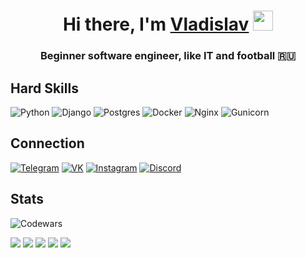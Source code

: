 <h1 align="center">Hi there, I'm <a href="https://vk.com/pavelkovvv" target="_blank">Vladislav</a> 
<img src="https://github.com/blackcater/blackcater/raw/main/images/Hi.gif" height="32"/></h1>
<h3 align="center">Beginner software engineer, like IT and football 🇷🇺</h3>

## Hard Skills
![Python](https://img.shields.io/badge/python-3670A0?style=for-the-badge&logo=python&logoColor=ffdd54)
![Django](https://img.shields.io/badge/django-%23092E20.svg?style=for-the-badge&logo=django&logoColor=white)
![Postgres](https://img.shields.io/badge/postgres-%23316192.svg?style=for-the-badge&logo=postgresql&logoColor=white)
![Docker](https://img.shields.io/badge/docker-%230db7ed.svg?style=for-the-badge&logo=docker&logoColor=white)
![Nginx](https://img.shields.io/badge/nginx-%23009639.svg?style=for-the-badge&logo=nginx&logoColor=white)
![Gunicorn](https://img.shields.io/badge/gunicorn-%298729.svg?style=for-the-badge&logo=gunicorn&logoColor=white)

## Connection
[![Telegram](https://img.shields.io/badge/Telegram-2CA5E0?style=for-the-badge&logo=telegram&logoColor=white)](http://t.me/pavelkovvv)
[![VK](https://img.shields.io/badge/Messenger-00B2FF?style=for-the-badge&logo=messenger&logoColor=white)](https://vk.com/pavelkovvv)
[![Instagram](https://img.shields.io/badge/Instagram-%23E4405F.svg?style=for-the-badge&logo=Instagram&logoColor=white)](https://instagram.com/pavelkovv_?igshid=YmMyMTA2M2Y=)
[![Discord](https://img.shields.io/badge/Discord-%235865F2.svg?style=for-the-badge&logo=discord&logoColor=white)](https://discordapp.com/users/420915974150160388/)

## Stats
![Codewars](https://www.codewars.com/users/pavelkovvv/badges/large)

![](http://github-profile-summary-cards.vercel.app/api/cards/profile-details?username=pavelkovvv&theme=2077)
![](http://github-profile-summary-cards.vercel.app/api/cards/repos-per-language?username=pavelkovvv&theme=2077)
![](http://github-profile-summary-cards.vercel.app/api/cards/most-commit-language?username=pavelkovvv&theme=2077)
![](http://github-profile-summary-cards.vercel.app/api/cards/stats?username=pavelkovvv&theme=2077)
![](http://github-profile-summary-cards.vercel.app/api/cards/productive-time?username=pavelkovvv&theme=2077&utcOffset=3)
